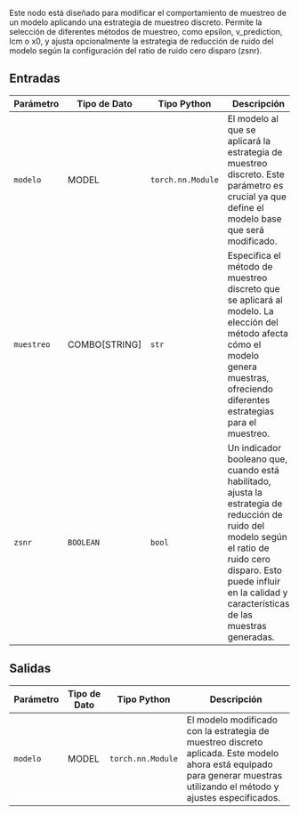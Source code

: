 
Este nodo está diseñado para modificar el comportamiento de muestreo de un modelo aplicando una estrategia de muestreo discreto. Permite la selección de diferentes métodos de muestreo, como epsilon, v_prediction, lcm o x0, y ajusta opcionalmente la estrategia de reducción de ruido del modelo según la configuración del ratio de ruido cero disparo (zsnr).

## Entradas

| Parámetro | Tipo de Dato | Tipo Python     | Descripción |
|-----------|--------------|-------------------|-------------|
| `modelo`   | MODEL     | `torch.nn.Module` | El modelo al que se aplicará la estrategia de muestreo discreto. Este parámetro es crucial ya que define el modelo base que será modificado. |
| `muestreo`| COMBO[STRING] | `str`           | Especifica el método de muestreo discreto que se aplicará al modelo. La elección del método afecta cómo el modelo genera muestras, ofreciendo diferentes estrategias para el muestreo. |
| `zsnr`    | `BOOLEAN`   | `bool`           | Un indicador booleano que, cuando está habilitado, ajusta la estrategia de reducción de ruido del modelo según el ratio de ruido cero disparo. Esto puede influir en la calidad y características de las muestras generadas. |

## Salidas

| Parámetro | Tipo de Dato | Tipo Python     | Descripción |
|-----------|-------------|-------------------|-------------|
| `modelo`   | MODEL     | `torch.nn.Module` | El modelo modificado con la estrategia de muestreo discreto aplicada. Este modelo ahora está equipado para generar muestras utilizando el método y ajustes especificados. |
